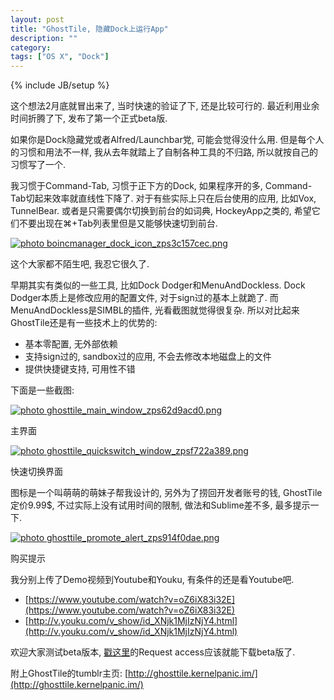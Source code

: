 ```yaml
---
layout: post
title: "GhostTile, 隐藏Dock上运行App"
description: ""
category: 
tags: ["OS X", "Dock"]
---
```

{% include JB/setup %}

这个想法2月底就冒出来了, 当时快速的验证了下, 还是比较可行的. 最近利用业余时间折腾了下, 发布了第一个正式beta版.

如果你是Dock隐藏党或者Alfred/Launchbar党, 可能会觉得没什么用. 但是每个人的习惯和用法不一样, 我从去年就踏上了自制各种工具的不归路, 所以就按自己的习惯写了一个.

我习惯于Command-Tab, 习惯于正下方的Dock, 如果程序开的多, Command-Tab切起来效率就直线性下降了. 
对于有些实际上只在后台使用的应用, 比如Vox, TunnelBear. 或者是只需要偶尔切换到前台的如词典, HockeyApp之类的, 希望它们不要出现在⌘+Tab列表里但是又能够快速切到前台.

<a href="http://s750.photobucket.com/user/hewigovens/media/Freyr/Blog/boincmanager_dock_icon_zps3c157cec.png.html" target="_blank"><img src="http://i750.photobucket.com/albums/xx144/hewigovens/Freyr/Blog/boincmanager_dock_icon_zps3c157cec.png" border="0" alt=" photo boincmanager_dock_icon_zps3c157cec.png"/></a>

这个大家都不陌生吧, 我忍它很久了.

早期其实有类似的一些工具, 比如Dock Dodger和MenuAndDockless. Dock Dodger本质上是修改应用的配置文件, 对于sign过的基本上就跪了. 而MenuAndDockless是SIMBL的插件, 光看截图就觉得很复杂. 所以对比起来GhostTile还是有一些技术上的优势的:

* 基本零配置, 无外部依赖
* 支持sign过的, sandbox过的应用, 不会去修改本地磁盘上的文件
* 提供快捷键支持, 可用性不错

下面是一些截图:

<a href="http://s750.photobucket.com/user/hewigovens/media/Freyr/Blog/ghosttile_main_window_zps62d9acd0.png.html" target="_blank"><img src="http://i750.photobucket.com/albums/xx144/hewigovens/Freyr/Blog/ghosttile_main_window_zps62d9acd0.png" max-width=100% border="0" alt=" photo ghosttile_main_window_zps62d9acd0.png"/></a>

主界面

<a href="http://s750.photobucket.com/user/hewigovens/media/Freyr/Blog/ghosttile_quickswitch_window_zpsf722a389.png.html" target="_blank"><img src="http://i750.photobucket.com/albums/xx144/hewigovens/Freyr/Blog/ghosttile_quickswitch_window_zpsf722a389.png" max-width=100% border="0" alt=" photo ghosttile_quickswitch_window_zpsf722a389.png"/></a>

快速切换界面

图标是一个叫萌萌的萌妹子帮我设计的, 另外为了捞回开发者账号的钱, GhostTile定价9.99$, 不过实际上没有试用时间的限制, 做法和Sublime差不多, 最多提示一下.

<a href="http://s750.photobucket.com/user/hewigovens/media/Freyr/Blog/ghosttile_promote_alert_zps914f0dae.png.html" target="_blank"><img src="http://i750.photobucket.com/albums/xx144/hewigovens/Freyr/Blog/ghosttile_promote_alert_zps914f0dae.png" max-width=100% border="0" alt=" photo ghosttile_promote_alert_zps914f0dae.png"/></a>

购买提示

我分别上传了Demo视频到Youtube和Youku, 有条件的还是看Youtube吧.

* [https://www.youtube.com/watch?v=oZ6iX83i32E](https://www.youtube.com/watch?v=oZ6iX83i32E)
* [http://v.youku.com/v_show/id_XNjk1MjIzNjY4.html](http://v.youku.com/v_show/id_XNjk1MjIzNjY4.html)

欢迎大家测试beta版本, [戳这里](https://rink.hockeyapp.net/recruit/e9bc821fe40c4c379111a6dce31de812)的Request access应该就能下载beta版了.

附上GhostTile的tumblr主页: [http://ghosttile.kernelpanic.im/](http://ghosttile.kernelpanic.im/)

